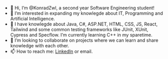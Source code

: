 - 👋 Hi, I’m @KonradZwl, a second year Software Engineering student!
- 👀 I’m interested in expanding my knowlegde about IT, Programming and Artificial Intelligence.
- 🌱 I have knowlegde about Java, C#, ASP.NET, HTML, CSS, JS, React, Tailwind and some common testing frameworks like JUnit, XUnit, Cypress and Specflow. I’m currently learning C++ in my sparetime.
- 💞️ I’m looking to collaborate on projects where we can learn and share knowledge with each other.
- 📫 How to reach me: [LinkedIn](https://www.linkedin.com/in/zwolinskikonrad/) or email.


<!---
KonradZwl/KonradZwl is a ✨ special ✨ repository because its `README.md` (this file) appears on your GitHub profile.
You can click the Preview link to take a look at your changes.
--->
